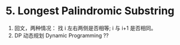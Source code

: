 # 5. Longest Palindromic Substring


1. 回文，两种情况：  找 i 左右两侧是否相等; i 与 i+1 是否相同。
2. DP 动态规划 Dynamic Programming ??
   